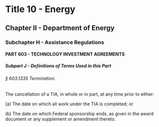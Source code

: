 
# Title 10 - Energy
## Chapter II - Department of Energy
### Subchapter H - Assistance Regulations
#### PART 603 - TECHNOLOGY INVESTMENT AGREEMENTS
##### Subpart J - Definitions of Terms Used in this Part
###### § 603.1335 Termination.

The cancellation of a TIA, in whole or in part, at any time prior to either:

(a) The date on which all work under the TIA is completed; or

(b) The date on which Federal sponsorship ends, as given in the award document or any supplement or amendment thereto.
